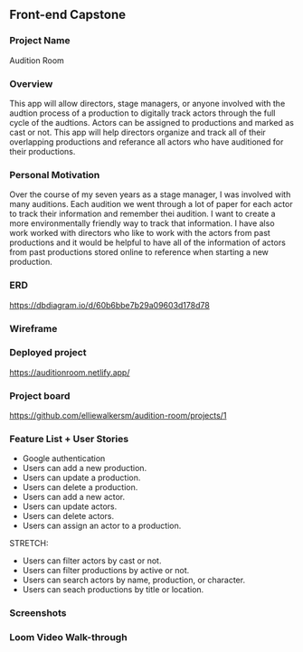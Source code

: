 ## Front-end Capstone
### Project Name
Audition Room
### Overview
This app will allow directors, stage managers, or anyone involved with the audtion process of a production to digitally track actors through the full cycle of the audtions. Actors can be assigned to productions and marked as cast or not. This app will help directors organize and track all of their overlapping productions and referance all actors who have auditioned for their productions.
### Personal Motivation
Over the course of my seven years as a stage manager, I was involved with many auditions. Each audition we went through a lot of paper for each actor to track their information and remember thei audition. I want to create a more environmentally friendly way to track that information. I have also work worked with directors who like to work with the actors from past productions and it would be helpful to have all of the information of actors from past productions stored online to reference when starting a new production.
### ERD
https://dbdiagram.io/d/60b6bbe7b29a09603d178d78
### Wireframe

### Deployed project
https://auditionroom.netlify.app/
### Project board
https://github.com/elliewalkersm/audition-room/projects/1
### Feature List + User Stories
- Google authentication
- Users can add a new production.
- Users can update a production.
- Users can delete a production.
- Users can add a new actor.
- Users can update actors.
- Users can delete actors.
- Users can assign an actor to a production.

STRETCH:
- Users can filter actors by cast or not.
- Users can filter productions by active or not.
- Users can search actors by name, production, or character.
- Users can seach productions by title or location.

### Screenshots
### Loom Video Walk-through
